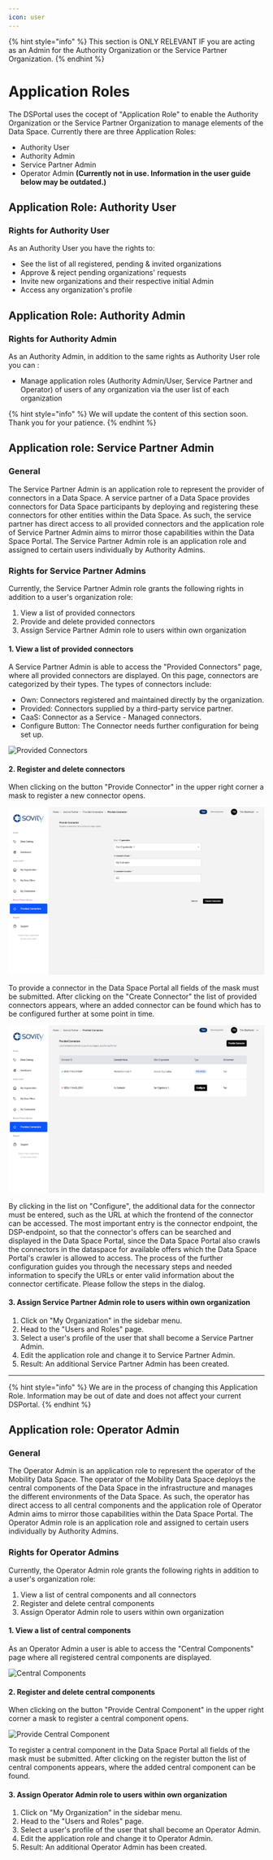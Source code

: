 ```yaml
---
icon: user
---
```


{% hint style="info" %} This section is ONLY RELEVANT IF you are acting as an Admin for the Authority Organization or the Service Partner Organization. {% endhint %}

# Application Roles

The DSPortal uses the cocept of "Application Role" to enable the Authority Organization or the Service Partner Organization to manage elements of the Data Space. Currently there are three Application Roles:

- Authority User
- Authority Admin
- Service Partner Admin
- Operator Admin **(Currently not in use. Information in the user guide below may be outdated.)**

## Application Role: Authority User

### Rights for Authority User

As an Authority User you have the rights to:

- See the list of all registered, pending & invited organizations
- Approve & reject pending organizations' requests
- Invite new organizations and their respective initial Admin
- Access any organization's profile

## Application Role: Authority Admin

### Rights for Authority Admin

As an Authority Admin, in addition to the same rights as Authority User role you can :

- Manage application roles (Authority Admin/User, Service Partner and Operator) of users of any organization via the user list of each organization

{% hint style="info" %} We will update the content of this section soon. Thank you for your patience. {% endhint %}


## Application role: Service Partner Admin

### General

The Service Partner Admin is an application role to represent the provider of connectors in a Data Space. A service partner of a Data Space provides connectors for Data Space participants by deploying and registering these connectors for other entities within the Data Space.
As such, the service partner has direct access to all provided connectors and the application role of Service Partner Admin aims to mirror those capabilities within the Data Space Portal.
The Service Partner Admin role is an application role and assigned to certain users individually by Authority Admins.

### Rights for Service Partner Admins

Currently, the Service Partner Admin role grants the following rights in addition to a user's organization role:

1. View a list of provided connectors
2. Provide and delete provided connectors
3. Assign Service Partner Admin role to users within own organization

#### 1. View a list of provided connectors

A Service Partner Admin is able to access the "Provided Connectors" page, where all provided connectors are displayed. On this page, connectors are categorized by their types. The types of connectors include:
- Own: Connectors registered and maintained directly by the organization.
- Provided: Connectors supplied by a third-party service partner.
- CaaS: Connector as a Service - Managed connectors.
- Configure Button: The Connector needs further configuration for being set up.

![Provided Connectors](images/provide-connectors-overview.png)

#### 2. Register and delete connectors

When clicking on the button "Provide Connector" in the upper right corner a mask to register a new connector opens.

![Provide Connector](images/provide-connector.png)

To provide a connector in the Data Space Portal all fields of the mask must be submitted.
After clicking on the "Create Connector" the list of provided connectors appears, where an added connector can be found which has to be configured further at some point in time.

![List of Provided Connectors](images/provide-connectors-list.png)

By clicking in the list on "Configure", the additional data for the connector must be entered, such as the URL at which the frontend of the connector can be accessed.
The most important entry  is the connector endpoint, the DSP-endpoint, so that the connector's offers can be searched and displayed in the Data Space Portal, since the Data Space Portal also crawls the connectors in the dataspace for available offers which the Data Space Portal's crawler is allowed to access.
The process of the further configuration guides you through the necessary steps and needed information to specify the URLs or enter valid information about the connector certificate.
Please follow the steps in the dialog.

#### 3. Assign Service Partner Admin role to users within own organization

1. Click on "My Organization" in the sidebar menu.
2. Head to the "Users and Roles" page.
3. Select a user's profile of the user that shall become a Service Partner Admin.
4. Edit the application role and change it to Service Partner Admin.
5. Result: An additional Service Partner Admin has been created.

---
{% hint style="info" %} We are in the process of changing this Application Role. Information may be out of date and does not affect your current DSPortal. {% endhint %}

## Application role: Operator Admin

### General

The Operator Admin is an application role to represent the operator of the Mobility Data Space. The operator of the Mobility Data Space deploys the central components of the Data Space in the infrastructure and manages the different environments of the Data Space. As such, the operator has direct access to all central components and the application role of Operator Admin aims to mirror those capabilities within the Data Space Portal.
The Operator Admin role is an application role and assigned to certain users individually by Authority Admins.

### Rights for Operator Admins

Currently, the Operator Admin role grants the following rights in addition to a user's organization role:

1. View a list of central components and all connectors
2. Register and delete central components
3. Assign Operator Admin role to users within own organization

#### 1. View a list of central components

As an Operator Admin a user is able to access the "Central Components" page where all registered central components are displayed.

![Central Components](images/central-components-list.png)

#### 2. Register and delete central components

When clicking on the button "Provide Central Component" in the upper right corner a mask to register a central component opens.

![Provide Central Component](images/provide-central-component.png)

To register a central component in the Data Space Portal all fields of the mask must be submitted.
After clicking on the register button the list of central components appears, where the added central component can be found.

#### 3. Assign Operator Admin role to users within own organization

1. Click on "My Organization" in the sidebar menu.
2. Head to the "Users and Roles" page.
3. Select a user's profile of the user that shall become an Operator Admin.
4. Edit the application role and change it to Operator Admin.
5. Result: An additional Operator Admin has been created.
